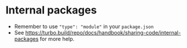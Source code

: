 # Internal packages
 
- Remember to use `"type": "module"` in your `package.json`
- See https://turbo.build/repo/docs/handbook/sharing-code/internal-packages for more help.
